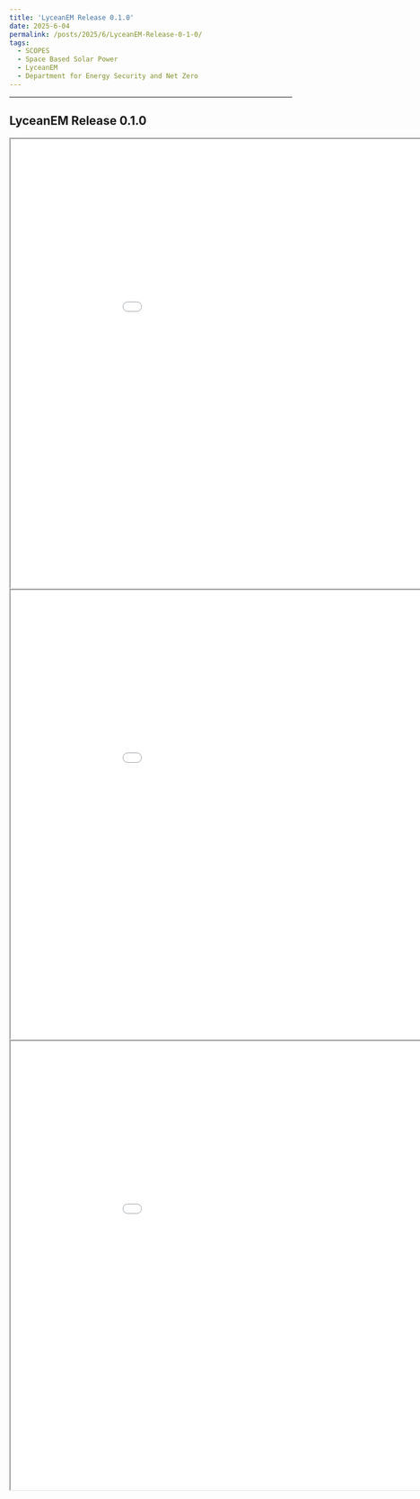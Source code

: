 ```yaml
---
title: 'LyceanEM Release 0.1.0'
date: 2025-6-04
permalink: /posts/2025/6/LyceanEM-Release-0-1-0/
tags:
  - SCOPES
  - Space Based Solar Power
  - LyceanEM
  - Department for Energy Security and Net Zero
---
```





----------------------

LyceanEM Release 0.1.0
------------------------------------------------------------


<iframe src="../files/example02results.html" height="800" width="1000"></iframe>


<iframe src="../files/example05results.html" height="800" width="1000"></iframe>


<iframe src="../files/example02results.html" height="800" width="1000"></iframe>

<script src="https://utteranc.es/client.js"
        repo="LyceanEM/LyceanEM.github.io"
        issue-term="LyceanEM-Release-0-1-0"
        theme="github-light"
        crossorigin="anonymous"
        async>
</script>